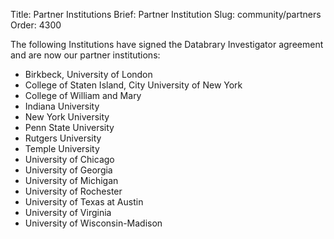 Title: Partner Institutions
Brief: Partner Institution
Slug: community/partners
Order: 4300

The following Institutions have signed the Databrary Investigator agreement and are now our partner institutions:

* Birkbeck, University of London
* College of Staten Island, City University of New York
* College of William and Mary
* Indiana University
* New York University
* Penn State University
* Rutgers University
* Temple University
* University of Chicago
* University of Georgia
* University of Michigan 
* University of Rochester
* University of Texas at Austin
* University of Virginia
* University of Wisconsin-Madison